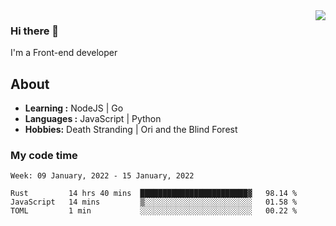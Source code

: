 <img align='right' src="https://github-readme-stats.vercel.app/api?username=strugglebak&show_icons=true">

### Hi there 👋

I'm a Front-end developer

## About

-  **Learning :** NodeJS | Go
-  **Languages :** JavaScript | Python
-  **Hobbies:** Death Stranding | Ori and the Blind Forest

### My code time

<!--START_SECTION:waka-->
```text
Week: 09 January, 2022 - 15 January, 2022

Rust         14 hrs 40 mins  ████████████████████████▓   98.14 % 
JavaScript   14 mins         ▒░░░░░░░░░░░░░░░░░░░░░░░░   01.58 % 
TOML         1 min           ░░░░░░░░░░░░░░░░░░░░░░░░░   00.22 % 
```
<!--END_SECTION:waka-->
